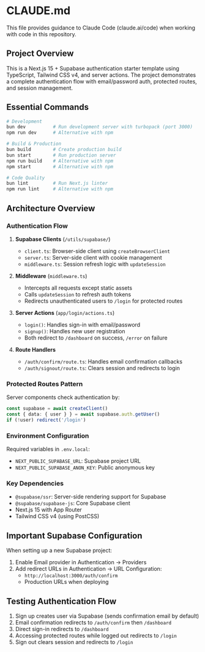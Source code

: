 # CLAUDE.md

This file provides guidance to Claude Code (claude.ai/code) when working with code in this repository.

## Project Overview

This is a Next.js 15 + Supabase authentication starter template using TypeScript, Tailwind CSS v4, and server actions. The project demonstrates a complete authentication flow with email/password auth, protected routes, and session management.

## Essential Commands

```bash
# Development
bun dev          # Run development server with turbopack (port 3000)
npm run dev      # Alternative with npm

# Build & Production
bun build        # Create production build
bun start        # Run production server
npm run build    # Alternative with npm
npm start        # Alternative with npm

# Code Quality
bun lint         # Run Next.js linter
npm run lint     # Alternative with npm
```

## Architecture Overview

### Authentication Flow
1. **Supabase Clients** (`/utils/supabase/`)
   - `client.ts`: Browser-side client using `createBrowserClient`
   - `server.ts`: Server-side client with cookie management
   - `middleware.ts`: Session refresh logic with `updateSession`

2. **Middleware** (`middleware.ts`)
   - Intercepts all requests except static assets
   - Calls `updateSession` to refresh auth tokens
   - Redirects unauthenticated users to `/login` for protected routes

3. **Server Actions** (`app/login/actions.ts`)
   - `login()`: Handles sign-in with email/password
   - `signup()`: Handles new user registration
   - Both redirect to `/dashboard` on success, `/error` on failure

4. **Route Handlers**
   - `/auth/confirm/route.ts`: Handles email confirmation callbacks
   - `/auth/signout/route.ts`: Clears session and redirects to login

### Protected Routes Pattern
Server components check authentication by:
```typescript
const supabase = await createClient()
const { data: { user } } = await supabase.auth.getUser()
if (!user) redirect('/login')
```

### Environment Configuration
Required variables in `.env.local`:
- `NEXT_PUBLIC_SUPABASE_URL`: Supabase project URL
- `NEXT_PUBLIC_SUPABASE_ANON_KEY`: Public anonymous key

### Key Dependencies
- `@supabase/ssr`: Server-side rendering support for Supabase
- `@supabase/supabase-js`: Core Supabase client
- Next.js 15 with App Router
- Tailwind CSS v4 (using PostCSS)

## Important Supabase Configuration

When setting up a new Supabase project:
1. Enable Email provider in Authentication → Providers
2. Add redirect URLs in Authentication → URL Configuration:
   - `http://localhost:3000/auth/confirm`
   - Production URLs when deploying

## Testing Authentication Flow

1. Sign up creates user via Supabase (sends confirmation email by default)
2. Email confirmation redirects to `/auth/confirm` then `/dashboard`
3. Direct sign-in redirects to `/dashboard`
4. Accessing protected routes while logged out redirects to `/login`
5. Sign out clears session and redirects to `/login`